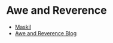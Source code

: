 # Awe and Reverence

- [Maskil](https://maskil.church)
- [Awe and Reverence Blog](https://blog.aweandreverence.com)
